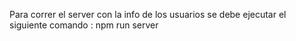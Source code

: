 Para correr el server con la info de los usuarios se debe ejecutar el siguiente comando : npm run server